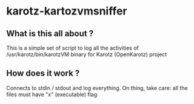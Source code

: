 # karotz-kartozvmsniffer

## What is this all about ?

This is a simple set of script to log all the activities of /usr/karotz/bin/karotzVM binary for Karotz (OpenKarotz) project

## How does it work ?

Connects to stdin / stdout and log everything. On thing, take care: all the files must have "x" (executable) flag

